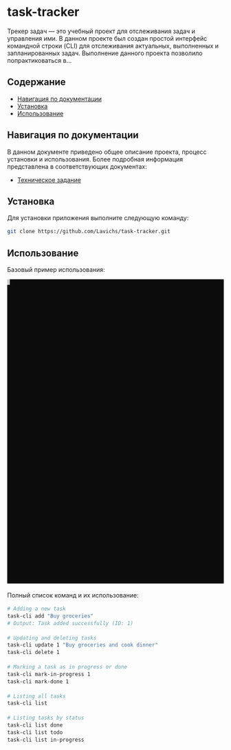 # task-tracker

Трекер задач — это учебный проект для отслеживания задач и управления ими. В данном проекте был создан простой интерфейс командной строки (CLI) для отслеживания актуальных, выполненных и запланированных задач. Выполнение данного проекта позволило попрактиковаться в... 

## Содержание
- [Навигация по документации](#Навигация-по-документации)
- [Установка](#Установка)
- [Использование](#Использование)

## Навигация по документации

В данном документе приведено общее описание проекта, процесс установки и использования. Более подробная информация представлена в соответствующих документах:
* [Техническое задание](technical_specification.md)

## Установка

Для установки приложения выполните следующую команду:

```bash
git clone https://github.com/Lavichs/task-tracker.git
```

## Использование

Базовый пример использования:


![Базовый пример использования](example.svg)

Полный список команд и их использование:
```bash
# Adding a new task
task-cli add "Buy groceries"
# Output: Task added successfully (ID: 1)

# Updating and deleting tasks
task-cli update 1 "Buy groceries and cook dinner"
task-cli delete 1

# Marking a task as in progress or done
task-cli mark-in-progress 1
task-cli mark-done 1

# Listing all tasks
task-cli list

# Listing tasks by status
task-cli list done
task-cli list todo
task-cli list in-progress
```
